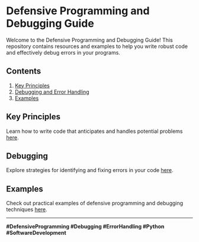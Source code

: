 # Defensive Programming and Debugging Guide

Welcome to the Defensive Programming and Debugging Guide! This repository contains resources and examples to help you write robust code and effectively debug errors in your programs.

## Contents
1. [Key Principles](#Key_Principles)
2. [Debugging and Error Handling](#debugging)
3. [Examples](#examples)

## Key Principles
Learn how to write code that anticipates and handles potential problems [here](./Key-Principles.md).

## Debugging
Explore strategies for identifying and fixing errors in your code [here](./debugging.md).

## Examples
Check out practical examples of defensive programming and debugging techniques [here](./examples/README.md).

---

**#DefensiveProgramming #Debugging #ErrorHandling #Python #SoftwareDevelopment**
